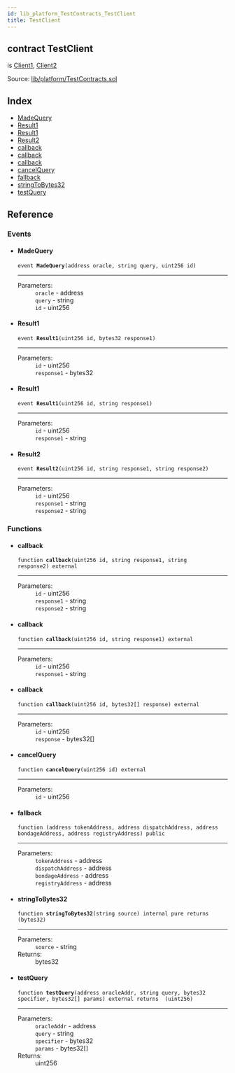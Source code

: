 ```yaml
---
id: lib_platform_TestContracts_TestClient
title: TestClient
---
```


<div class="contract-doc"><div class="contract"><h2 class="contract-header"><span class="contract-kind">contract</span> TestClient</h2><p class="base-contracts"><span>is</span> <a href="lib_platform_Client_Client1.html">Client1</a><span>, </span><a href="lib_platform_Client_Client2.html">Client2</a></p><div class="source">Source: <a href="git+https://github.com/zapproject/ZapContracts/blob/v0.0.1/contracts/lib/platform/TestContracts.sol" target="_blank">lib/platform/TestContracts.sol</a></div></div><div class="index"><h2>Index</h2><ul><li><a href="lib_platform_TestContracts_TestClient.html#MadeQuery">MadeQuery</a></li><li><a href="lib_platform_TestContracts_TestClient.html#Result1">Result1</a></li><li><a href="lib_platform_TestContracts_TestClient.html#Result1">Result1</a></li><li><a href="lib_platform_TestContracts_TestClient.html#Result2">Result2</a></li><li><a href="lib_platform_TestContracts_TestClient.html#callback">callback</a></li><li><a href="lib_platform_TestContracts_TestClient.html#callback">callback</a></li><li><a href="lib_platform_TestContracts_TestClient.html#callback">callback</a></li><li><a href="lib_platform_TestContracts_TestClient.html#cancelQuery">cancelQuery</a></li><li><a href="lib_platform_TestContracts_TestClient.html#">fallback</a></li><li><a href="lib_platform_TestContracts_TestClient.html#stringToBytes32">stringToBytes32</a></li><li><a href="lib_platform_TestContracts_TestClient.html#testQuery">testQuery</a></li></ul></div><div class="reference"><h2>Reference</h2><div class="events"><h3>Events</h3><ul><li><div class="item event"><span id="MadeQuery" class="anchor-marker"></span><h4 class="name">MadeQuery</h4><div class="body"><code class="signature">event <strong>MadeQuery</strong><span>(address oracle, string query, uint256 id) </span></code><hr/><dl><dt><span class="label-parameters">Parameters:</span></dt><dd><div><code>oracle</code> - address</div><div><code>query</code> - string</div><div><code>id</code> - uint256</div></dd></dl></div></div></li><li><div class="item event"><span id="Result1" class="anchor-marker"></span><h4 class="name">Result1</h4><div class="body"><code class="signature">event <strong>Result1</strong><span>(uint256 id, bytes32 response1) </span></code><hr/><dl><dt><span class="label-parameters">Parameters:</span></dt><dd><div><code>id</code> - uint256</div><div><code>response1</code> - bytes32</div></dd></dl></div></div></li><li><div class="item event"><span id="Result1" class="anchor-marker"></span><h4 class="name">Result1</h4><div class="body"><code class="signature">event <strong>Result1</strong><span>(uint256 id, string response1) </span></code><hr/><dl><dt><span class="label-parameters">Parameters:</span></dt><dd><div><code>id</code> - uint256</div><div><code>response1</code> - string</div></dd></dl></div></div></li><li><div class="item event"><span id="Result2" class="anchor-marker"></span><h4 class="name">Result2</h4><div class="body"><code class="signature">event <strong>Result2</strong><span>(uint256 id, string response1, string response2) </span></code><hr/><dl><dt><span class="label-parameters">Parameters:</span></dt><dd><div><code>id</code> - uint256</div><div><code>response1</code> - string</div><div><code>response2</code> - string</div></dd></dl></div></div></li></ul></div><div class="functions"><h3>Functions</h3><ul><li><div class="item function"><span id="callback" class="anchor-marker"></span><h4 class="name">callback</h4><div class="body"><code class="signature">function <strong>callback</strong><span>(uint256 id, string response1, string response2) </span><span>external </span></code><hr/><dl><dt><span class="label-parameters">Parameters:</span></dt><dd><div><code>id</code> - uint256</div><div><code>response1</code> - string</div><div><code>response2</code> - string</div></dd></dl></div></div></li><li><div class="item function"><span id="callback" class="anchor-marker"></span><h4 class="name">callback</h4><div class="body"><code class="signature">function <strong>callback</strong><span>(uint256 id, string response1) </span><span>external </span></code><hr/><dl><dt><span class="label-parameters">Parameters:</span></dt><dd><div><code>id</code> - uint256</div><div><code>response1</code> - string</div></dd></dl></div></div></li><li><div class="item function"><span id="callback" class="anchor-marker"></span><h4 class="name">callback</h4><div class="body"><code class="signature">function <strong>callback</strong><span>(uint256 id, bytes32[] response) </span><span>external </span></code><hr/><dl><dt><span class="label-parameters">Parameters:</span></dt><dd><div><code>id</code> - uint256</div><div><code>response</code> - bytes32[]</div></dd></dl></div></div></li><li><div class="item function"><span id="cancelQuery" class="anchor-marker"></span><h4 class="name">cancelQuery</h4><div class="body"><code class="signature">function <strong>cancelQuery</strong><span>(uint256 id) </span><span>external </span></code><hr/><dl><dt><span class="label-parameters">Parameters:</span></dt><dd><div><code>id</code> - uint256</div></dd></dl></div></div></li><li><div class="item function"><span id="fallback" class="anchor-marker"></span><h4 class="name">fallback</h4><div class="body"><code class="signature">function <strong></strong><span>(address tokenAddress, address dispatchAddress, address bondageAddress, address registryAddress) </span><span>public </span></code><hr/><dl><dt><span class="label-parameters">Parameters:</span></dt><dd><div><code>tokenAddress</code> - address</div><div><code>dispatchAddress</code> - address</div><div><code>bondageAddress</code> - address</div><div><code>registryAddress</code> - address</div></dd></dl></div></div></li><li><div class="item function"><span id="stringToBytes32" class="anchor-marker"></span><h4 class="name">stringToBytes32</h4><div class="body"><code class="signature">function <strong>stringToBytes32</strong><span>(string source) </span><span>internal </span><span>pure </span><span>returns  (bytes32) </span></code><hr/><dl><dt><span class="label-parameters">Parameters:</span></dt><dd><div><code>source</code> - string</div></dd><dt><span class="label-return">Returns:</span></dt><dd>bytes32</dd></dl></div></div></li><li><div class="item function"><span id="testQuery" class="anchor-marker"></span><h4 class="name">testQuery</h4><div class="body"><code class="signature">function <strong>testQuery</strong><span>(address oracleAddr, string query, bytes32 specifier, bytes32[] params) </span><span>external </span><span>returns  (uint256) </span></code><hr/><dl><dt><span class="label-parameters">Parameters:</span></dt><dd><div><code>oracleAddr</code> - address</div><div><code>query</code> - string</div><div><code>specifier</code> - bytes32</div><div><code>params</code> - bytes32[]</div></dd><dt><span class="label-return">Returns:</span></dt><dd>uint256</dd></dl></div></div></li></ul></div></div></div>
